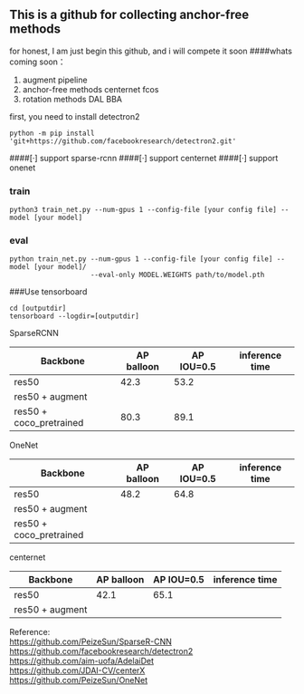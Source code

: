 ## This is a github for collecting anchor-free methods 


for honest, I am just begin this github, and i will compete it soon
####whats coming soon：
1. augment pipeline  
2. anchor-free methods centernet fcos
3. rotation methods DAL BBA

first, you need to install detectron2
```
python -m pip install 'git+https://github.com/facebookresearch/detectron2.git'
```
####[·] support sparse-rcnn
####[·] support centernet
####[·] support onenet

### train 
```
python3 train_net.py --num-gpus 1 --config-file [your config file] --model [your model]
```

### eval
```
python train_net.py --num-gpus 1 --config-file [your config file] --model [your model]/ 
                    --eval-only MODEL.WEIGHTS path/to/model.pth
```
###Use tensorboard 
```
cd [outputdir]
tensorboard --logdir=[outputdir]
```
SparseRCNN

| Backbone                 |   AP balloon    |  AP IOU=0.5    | inference time |
| ----------------         | ---------------- | -------------- | ----- |
| res50                  | 42.3             |     53.2          |        |
| res50 + augment        |                  |                 |        |
| res50 + coco_pretrained| 80.3             |     89.1        |       | 

OneNet 

| Backbone                 |   AP balloon    |  AP IOU=0.5    | inference time |
| ----------------         | ---------------- | -------------- | ----- |
| res50                  | 48.2            |      64.8          |        |
| res50 + augment        |                  |                 |        |
| res50 + coco_pretrained|                  |                 |       | 

centernet

| Backbone                 |   AP balloon    |  AP IOU=0.5    | inference time |
| ----------------         | ---------------- | -------------- | ----- |
| res50                  | 42.1            |      65.1          |        |
| res50 + augment        |                  |                 |         |


Reference:  
https://github.com/PeizeSun/SparseR-CNN  
https://github.com/facebookresearch/detectron2  
https://github.com/aim-uofa/AdelaiDet  
https://github.com/JDAI-CV/centerX  
https://github.com/PeizeSun/OneNet  


